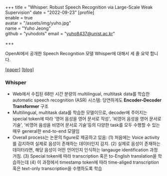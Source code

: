 +++
title = "Whisper: Robust Speech Recognition via Large-Scale Weak Supervision"
date = "2022-09-23"
[profile]  
	enable = true  
	avatar = "/assets/img/yuho.jpg"  
	name = "Yuho Jeong"  
	github = "yuhodots"
	email = "yuho8437@unist.ac.kr"

+++

OpenAI에서 공개한 Speech Recognition 모델 Whisper에 대해서 세 줄 요약 합니다. 

<!--more-->

[[paper](https://cdn.openai.com/papers/whisper.pdf)] [[blog](https://openai.com/blog/whisper/)]

### Whisper

- Web에서 수집된 68만 시간 분량의 multilingual, multitask data를 학습한 automatic speech recognition (ASR) 시스템: 당연하게도 **Encoder-Decoder Transformer** 구조
- Multilingual, multitask data를 학습한 모델이므로, decoder에 주어지는 special token에 따라 '영어 음성을 영어 문서로 작성', '비영어 음성을 영어 문서로 기술', '비영어 음성을 비영어 문서로 기술'등의 다양한 task를 모두 수행할 수 있는 매우 general한 end-to-end 모델임
- Overall process는 논문의 figure로 제공하고 있음: (1) 처음에는 Voice activity를 감지하여 실제로 음성이 존재하는 데이터인지 감지. (2) 실제로 음성이 존재하는 데이터라면, 해당 음성이 어떤 언어인지 인식하는 langauge identification 과정 거침. (3) Special token에 따라 transcription 혹은 to-English translation을 학습하는데 (4) 이 과정에서 timestamp token에 따라 time-aliged transcription 혹은 text-only transcription을 수행하도록 학습
